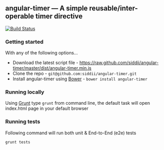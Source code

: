 ## angular-timer — A simple reusable/inter-operable timer directive

[![Build Status](https://travis-ci.org/siddii/angular-timer.png)](https://travis-ci.org/siddii/angular-timer)

### Getting started
With any of the following options...
* Download the latest script file - https://raw.github.com/siddii/angular-timer/master/dist/angular-timer.min.js
* Clone the repo - `git@github.com:siddii/angular-timer.git`
* Install angular-timer using [Bower](http://bower.io) - `bower install angular-timer`

### Running locally
Using [Grunt](http://gruntjs.com/) type `grunt` from command line, the default task will open index.html page in your
default browser

### Running tests
Following command will run both unit & End-to-End (e2e) tests
```bash
grunt tests
```


